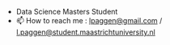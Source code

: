 - Data Science Masters Student
- 📫 How to reach me : lpaggen@gmail.com / l.paggen@student.maastrichtuniversity.nl

<!---
lpaggen/lpaggen is a ✨ special ✨ repository because its `README.md` (this file) appears on your GitHub profile.
You can click the Preview link to take a look at your changes.
--->
